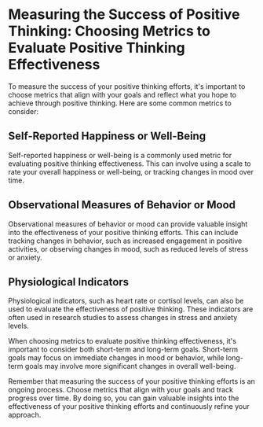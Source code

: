 Measuring the Success of Positive Thinking: Choosing Metrics to Evaluate Positive Thinking Effectiveness
========================================================================================================

To measure the success of your positive thinking efforts, it's important to choose metrics that align with your goals and reflect what you hope to achieve through positive thinking. Here are some common metrics to consider:

Self-Reported Happiness or Well-Being
-------------------------------------

Self-reported happiness or well-being is a commonly used metric for evaluating positive thinking effectiveness. This can involve using a scale to rate your overall happiness or well-being, or tracking changes in mood over time.

Observational Measures of Behavior or Mood
------------------------------------------

Observational measures of behavior or mood can provide valuable insight into the effectiveness of your positive thinking efforts. This can include tracking changes in behavior, such as increased engagement in positive activities, or observing changes in mood, such as reduced levels of stress or anxiety.

Physiological Indicators
------------------------

Physiological indicators, such as heart rate or cortisol levels, can also be used to evaluate the effectiveness of positive thinking. These indicators are often used in research studies to assess changes in stress and anxiety levels.

When choosing metrics to evaluate positive thinking effectiveness, it's important to consider both short-term and long-term goals. Short-term goals may focus on immediate changes in mood or behavior, while long-term goals may involve more significant changes in overall well-being.

Remember that measuring the success of your positive thinking efforts is an ongoing process. Choose metrics that align with your goals and track progress over time. By doing so, you can gain valuable insights into the effectiveness of your positive thinking efforts and continuously refine your approach.
